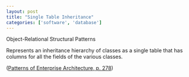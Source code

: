 ```yaml
---
layout: post
title: "Single Table Inheritance"
categories: ['software', 'database']
---
```


Object-Relational Structural Patterns

Represents an inheritance hierarchy of classes as a single table that has columns for all the fields of the various classes.

([Patterns of Enterprise Architecture, p. 278](https://martinfowler.com/eaaCatalog/singleTableInheritance.html))
